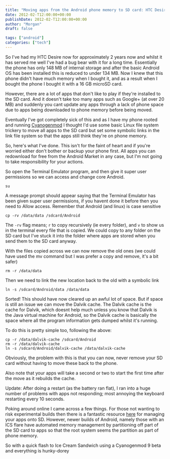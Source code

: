 ```yaml
---
title: "Moving apps from the Android phone memory to SD card: HTC Desire"
date: 2012-02-T12:00:00+00:00
publishDate: 2012-02-T12:00:00+00:00
author: "Morgan"
draft: false

tags: ["android"]
categories: ["tech"]
---
```


So I've had my HTC Desire now for approximately 2 years now and whilst it has served me well I've had a bug bear with it for a long time. Essentially the phone has only 148 MB of internal storage and after the basic Android OS has been installed this is reduced to under 134 MB. Now I knew that this phone didn't have much memory when I bought it, and as a result when I bought the phone I bought it with a 16 GB microSD card.

However, there are a lot of apps that don't like to play if they're installed to the SD card. And it doesn't take too many apps such as Google+ (at over 20 MB) and suddenly you cant update any apps through a lack of phone space due to apps being downloaded to phone memory before being moved.

Eventually I've got completely sick of this and as I have my phone rooted and running [Cyanogenmod](http://www.cyanogenmod.com/) I thought I'd use some basic Linux file system trickery to move all apps to the SD card but set some symbolic links in the link file system so that the apps still think they're on phone memory.

So, here's what I've done. This isn't for the faint of heart and if you're worried either don't bother or backup your phone first. All apps you can redownload for free from the Android Market in any case, but I'm not going to take responsibility for your actions.

So open the Terminal Emulator program, and then give it super user permissions so we can access and change core Android.
```
su
```

A message prompt should appear saying that the Terminal Emulator has been given super user permissions, if you havent done it before then you need to Allow access. Remember that Android (and linux) is case sensitive
```
cp -rv /data/data /sdcard/Android
```

The `-rv` flag means; `r` to copy recursively (ie every folder), and `v` to show us in the terminal every file that is copied. We could copy to any folder on the SD card but I've stuck it into the folder where apps are stored when you send them to the SD card anyway.

With the files copied across we can now remove the old ones (we could have used the mv command but I was prefer a copy and remove, it's a bit safer)
```
rm -r /data/data
```

Then we need to link the new location back to the old with a symbolic link
```
ln -s /sdcard/Android/data /data/data
```

Sorted! This should have now cleared up an awful lot of space. But if space is still an issue we can move the Dalvik cache. The Dalvik cache is the cache for Dalvik, which doesnt help much unless you know that Dalvik is the Java virtual machine for Android, so the Dalvik cache is basically the space where all the program information gets dumped whilst it's running.

To do this is pretty simple too, following the above:
```
cp -r /data/dalvik-cache /sdcard/Android
rm -r /data/dalvik-cache
ln -s /sdcard/Android/dalvik-cache /data/dalvik-cache
```

Obviously, the problem with this is that you can now, never remove your SD card without having to move these back to the phone.

Also note that your apps will take a second or two to start the first time after the move as it rebuilds the cache.

Update: After doing a restart (as the battery ran flat), I ran into a huge number of problems with apps not responding; most annoying the keyboard restarting every 10 seconds.

Poking around online I came across a few things. For those not wanting to risk experimental builds then there is a fantastic resource [here](https://web.archive.org/web/20131005165600/http://android.modaco.com/topic/331205-guide-how-to-get-more-free-space-for-your-apps/) for managing your apps onto SD. However, newer builds of Android, namely those with an ICS flare have automated memory management by partitioning off part of the SD card to apps so that the root system seems the partition as part of phone memory.

So with a quick flash to Ice Cream Sandwich using a Cyanogenmod 9 beta and everything is hunky-dorey
